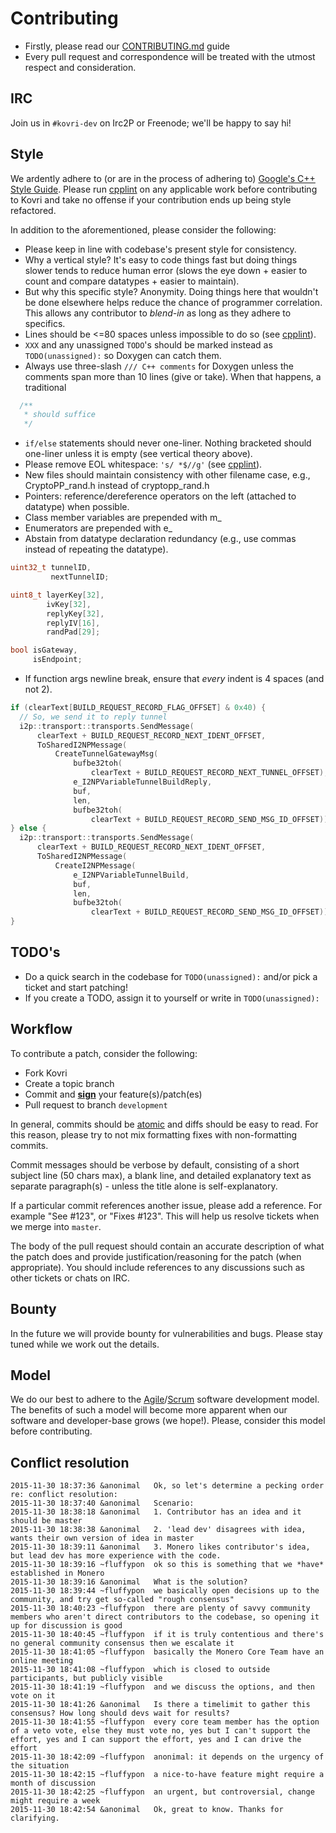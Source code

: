 # Contributing
- Firstly, please read our [CONTRIBUTING.md](https://github.com/monero-project/kovri/blob/master/doc/CONTRIBUTING.md) guide
- Every pull request and correspondence will be treated with the utmost respect and consideration.

## IRC
Join us in ```#kovri-dev``` on Irc2P or Freenode; we'll be happy to say hi!

## Style
We ardently adhere to (or are in the process of adhering to) [Google's C++ Style Guide](https://google.github.io/styleguide/cppguide.html).
Please run [cpplint](https://github.com/google/styleguide/tree/gh-pages/cpplint) on any applicable work before contributing to Kovri and take no offense if your contribution ends up being style refactored.

In addition to the aforementioned, please consider the following:

- Please keep in line with codebase's present style for consistency.
- Why a vertical style? It's easy to code things fast but doing things slower tends to reduce human error (slows the eye down + easier to count and compare datatypes + easier to maintain).
- But why this specific style? Anonymity. Doing things here that wouldn't be done elsewhere helps reduce the chance of programmer correlation. This allows any contributor to *blend-in* as long as they adhere to specifics.
- Lines should be <=80 spaces unless impossible to do so (see [cpplint](https://github.com/google/styleguide/tree/gh-pages/cpplint)).
- ```XXX``` and any unassigned ```TODO```'s should be marked instead as ```TODO(unassigned):``` so Doxygen can catch them.
- Always use three-slash ```/// C++ comments``` for Doxygen unless the comments span more than 10 lines (give or take). When that happens, a traditional
```c
  /**
   * should suffice
   */
```
- ``if/else`` statements should never one-liner. Nothing bracketed should one-liner unless it is empty (see vertical theory above).
- Please remove EOL whitespace: ```'s/ *$//g'``` (see [cpplint](https://github.com/google/styleguide/tree/gh-pages/cpplint)).
- New files should maintain consistency with other filename case, e.g., CryptoPP_rand.h instead of cryptopp_rand.h
- Pointers: reference/dereference operators on the left (attached to datatype) when possible.
- Class member variables are prepended with m_
- Enumerators are prepended with e_
- Abstain from datatype declaration redundancy (e.g., use commas instead of repeating the datatype).
```cpp
uint32_t tunnelID,
         nextTunnelID;

uint8_t layerKey[32],
        ivKey[32],
        replyKey[32],
        replyIV[16],
        randPad[29];

bool isGateway,
     isEndpoint;
```
- If function args newline break, ensure that *every* indent is 4 spaces (and not 2).
```cpp
if (clearText[BUILD_REQUEST_RECORD_FLAG_OFFSET] & 0x40) {
  // So, we send it to reply tunnel
  i2p::transport::transports.SendMessage(
      clearText + BUILD_REQUEST_RECORD_NEXT_IDENT_OFFSET,
      ToSharedI2NPMessage(
          CreateTunnelGatewayMsg(
              bufbe32toh(
                  clearText + BUILD_REQUEST_RECORD_NEXT_TUNNEL_OFFSET),
              e_I2NPVariableTunnelBuildReply,
              buf,
              len,
              bufbe32toh(
                  clearText + BUILD_REQUEST_RECORD_SEND_MSG_ID_OFFSET))));
} else {
  i2p::transport::transports.SendMessage(
      clearText + BUILD_REQUEST_RECORD_NEXT_IDENT_OFFSET,
      ToSharedI2NPMessage(
          CreateI2NPMessage(
              e_I2NPVariableTunnelBuild,
              buf,
              len,
              bufbe32toh(
                  clearText + BUILD_REQUEST_RECORD_SEND_MSG_ID_OFFSET))));
}
```

## TODO's
- Do a quick search in the codebase for ```TODO(unassigned):``` and/or pick a ticket and start patching!
- If you create a TODO, assign it to yourself or write in ```TODO(unassigned):```

## Workflow
To contribute a patch, consider the following:

- Fork Kovri
- Create a topic branch
- Commit and [**sign**](https://git-scm.com/book/en/v2/Git-Tools-Signing-Your-Work) your feature(s)/patch(es)
- Pull request to branch ```development```

In general, commits should be [atomic](https://en.wikipedia.org/wiki/Atomic_commit#Atomic_commit_convention) and diffs should be easy to read. For this reason, please try to not mix formatting fixes with non-formatting commits.

Commit messages should be verbose by default, consisting of a short subject line (50 chars max), a blank line, and detailed explanatory text as separate paragraph(s) - unless the title alone is self-explanatory.

If a particular commit references another issue, please add a reference. For example "See #123", or "Fixes #123". This will help us resolve tickets when we merge into ```master```.

The body of the pull request should contain an accurate description of what the patch does and provide justification/reasoning for the patch (when appropriate). You should include references to any discussions such as other tickets or chats on IRC.

## Bounty
In the future we will provide bounty for vulnerabilities and bugs. Please stay tuned while we work out the details.

## Model
We do our best to adhere to the [Agile](https://en.wikipedia.org/wiki/Agile_development)/[Scrum](https://en.wikipedia.org/wiki/Scrum_%28development%29) software development model. The benefits of such a model will become more apparent when our software and developer-base grows (we hope!). Please, consider this model before contributing.

## Conflict resolution 
```
2015-11-30 18:37:36 &anonimal   Ok, so let's determine a pecking order re: conflict resolution:
2015-11-30 18:37:40 &anonimal   Scenario:
2015-11-30 18:38:18 &anonimal   1. Contributor has an idea and it should be master
2015-11-30 18:38:38 &anonimal   2. 'lead dev' disagrees with idea, wants their own version of idea in master
2015-11-30 18:39:11 &anonimal   3. Monero likes contributor's idea, but lead dev has more experience with the code.
2015-11-30 18:39:16 ~fluffypon  ok so this is something that we *have* established in Monero
2015-11-30 18:39:16 &anonimal   What is the solution?
2015-11-30 18:39:44 ~fluffypon  we basically open decisions up to the community, and try get so-called "rough consensus"
2015-11-30 18:40:23 ~fluffypon  there are plenty of savvy community members who aren't direct contributors to the codebase, so opening it up for discussion is good
2015-11-30 18:40:45 ~fluffypon  if it is truly contentious and there's no general community consensus then we escalate it
2015-11-30 18:41:05 ~fluffypon  basically the Monero Core Team have an online meeting
2015-11-30 18:41:08 ~fluffypon  which is closed to outside participants, but publicly visible 
2015-11-30 18:41:19 ~fluffypon  and we discuss the options, and then vote on it
2015-11-30 18:41:26 &anonimal   Is there a timelimit to gather this consensus? How long should devs wait for results?
2015-11-30 18:41:55 ~fluffypon  every core team member has the option of a veto vote, else they must vote no, yes but I can't support the effort, yes and I can support the effort, yes and I can drive the effort
2015-11-30 18:42:09 ~fluffypon  anonimal: it depends on the urgency of the situation
2015-11-30 18:42:15 ~fluffypon  a nice-to-have feature might require a month of discussion
2015-11-30 18:42:25 ~fluffypon  an urgent, but controversial, change might require a week
2015-11-30 18:42:54 &anonimal   Ok, great to know. Thanks for clarifying.
```
